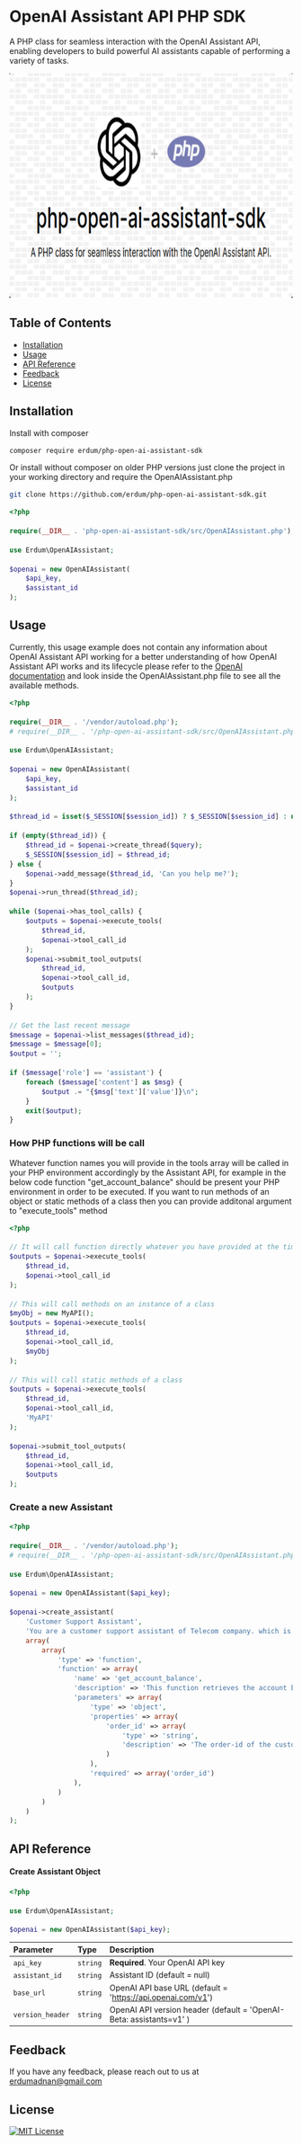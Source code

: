 
# OpenAI Assistant API PHP SDK

A PHP class for seamless interaction with the OpenAI Assistant API, enabling developers to build powerful AI assistants capable of performing a variety of tasks. <br>

<img width="800" height="400" src="banner.png" />

## Table of Contents

- [Installation](#installation)
- [Usage](#usage)
- [API Reference](#api-reference)
- [Feedback](#feedback)
- [License](#license)

## Installation

Install with composer

```bash
composer require erdum/php-open-ai-assistant-sdk
```

Or install without composer on older PHP versions just clone the project in your working directory and require the OpenAIAssistant.php
```bash
git clone https://github.com/erdum/php-open-ai-assistant-sdk.git
```

```php
<?php

require(__DIR__ . 'php-open-ai-assistant-sdk/src/OpenAIAssistant.php');

use Erdum\OpenAIAssistant;

$openai = new OpenAIAssistant(
    $api_key,
    $assistant_id
);
```
    
## Usage
Currently, this usage example does not contain any information about OpenAI Assistant API working for a better understanding of how OpenAI Assistant API works and its lifecycle please refer to the [OpenAI documentation](https://platform.openai.com/docs/assistants/how-it-works) and look inside the OpenAIAssistant.php file to see all the available methods.
```php
<?php

require(__DIR__ . '/vendor/autoload.php');
# require(__DIR__ . '/php-open-ai-assistant-sdk/src/OpenAIAssistant.php');

use Erdum\OpenAIAssistant;

$openai = new OpenAIAssistant(
    $api_key,
    $assistant_id
);

$thread_id = isset($_SESSION[$session_id]) ? $_SESSION[$session_id] : null;

if (empty($thread_id)) {
    $thread_id = $openai->create_thread($query);
    $_SESSION[$session_id] = $thread_id;
} else {
    $openai->add_message($thread_id, 'Can you help me?');
}
$openai->run_thread($thread_id);

while ($openai->has_tool_calls) {
    $outputs = $openai->execute_tools(
        $thread_id,
        $openai->tool_call_id
    );
    $openai->submit_tool_outputs(
        $thread_id,
        $openai->tool_call_id,
        $outputs
    );
}

// Get the last recent message
$message = $openai->list_messages($thread_id);
$message = $message[0];
$output = '';

if ($message['role'] == 'assistant') {
    foreach ($message['content'] as $msg) {
        $output .= "{$msg['text']['value']}\n";
    }
    exit($output);
}
```
### How PHP functions will be call

Whatever function names you will provide in the tools array will be called in your PHP environment accordingly by the Assistant API, for example in the below code function "get_account_balance" should be present your PHP environment in order to be executed. If you want to run methods of an object or static methods of a class then you can provide additonal argument to "execute_tools" method 
```php
<?php

// It will call function directly whatever you have provided at the time of Assistant creation
$outputs = $openai->execute_tools(
    $thread_id,
    $openai->tool_call_id
);

// This will call methods on an instance of a class
$myObj = new MyAPI();
$outputs = $openai->execute_tools(
    $thread_id,
    $openai->tool_call_id,
    $myObj
);

// This will call static methods of a class
$outputs = $openai->execute_tools(
    $thread_id,
    $openai->tool_call_id,
    'MyAPI'
);

$openai->submit_tool_outputs(
    $thread_id,
    $openai->tool_call_id,
    $outputs
);
```
### Create a new Assistant
```php
<?php

require(__DIR__ . '/vendor/autoload.php');
# require(__DIR__ . '/php-open-ai-assistant-sdk/src/OpenAIAssistant.php');

use Erdum\OpenAIAssistant;

$openai = new OpenAIAssistant($api_key);

$openai->create_assistant(
    'Customer Support Assistant',
    'You are a customer support assistant of Telecom company. which is a wholesale DID numbers marketplace. You have to greet the customers and ask them how you can help them then understand their query and do the required operation. The functions and tools my required order-id in the arguments but don not ask the customers to provide their order-id because order-id will be included automatically to function calls.',
    array(
        array(
            'type' => 'function',
            'function' => array(
                'name' => 'get_account_balance',
                'description' => 'This function retrieves the account balance of the customer with the provided order-id.',
                'parameters' => array(
                    'type' => 'object',
                    'properties' => array(
                        'order_id' => array(
                            'type' => 'string',
                            'description' => 'The order-id of the customer.'
                        )
                    ),
                    'required' => array('order_id')
                ),
            )
        )
    )
);
```
## API Reference

#### Create Assistant Object

```php
<?php

use Erdum\OpenAIAssistant;

$openai = new OpenAIAssistant($api_key);
```

| Parameter      | Type     | Description                                 |
| :------------- | :------- | :----------                                 |
| `api_key`      | `string` | **Required**. Your OpenAI API key           |
| `assistant_id` | `string` | Assistant ID (default = null)               |
| `base_url`     | `string` | OpenAI API base URL (default = 'https://api.openai.com/v1') |
| `version_header` | `string` | OpenAI API version header (default = 'OpenAI-Beta: assistants=v1' ) |

## Feedback

If you have any feedback, please reach out to us at erdumadnan@gmail.com

## License
[![MIT License](https://img.shields.io/badge/License-MIT-green.svg)](https://choosealicense.com/licenses/mit/)

